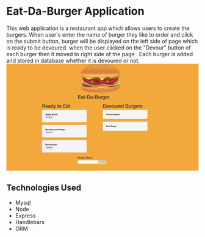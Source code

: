 # Eat-Da-Burger Application

This web application is a restaurant app which allows users to create the burgers. When user's enter the name of burger they like to order and click on the submit button, burger will be displayed on the left side of page which is ready to be devoured. when the user clicked on the "Devour" button of each burger then it moved to right side of the page . Each burger is added and stored in database whether it is devoured or not.
![Shot1](ScreenShot_Burger.png)

## Technologies Used

* Mysql
* Node
* Express
* Handlebars
* ORM 